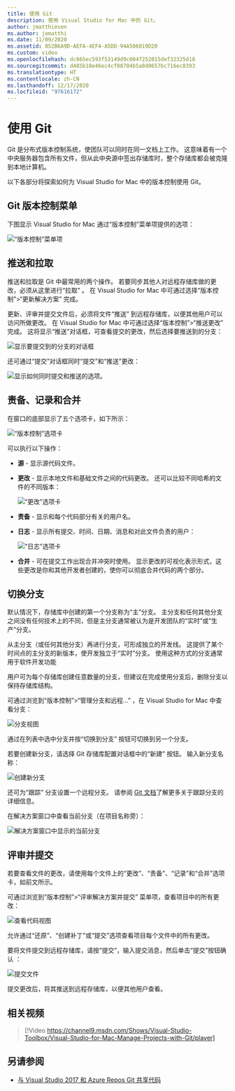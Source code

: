 ```yaml
---
title: 使用 Git
description: 使用 Visual Studio for Mac 中的 Git。
author: jmatthiesen
ms.author: jomatthi
ms.date: 11/09/2020
ms.assetid: 852B6A9D-AEFA-4EF4-A5DD-94A506019D20
ms.custom: video
ms.openlocfilehash: dc865ec593f53149d9c004f252015def32325d18
ms.sourcegitcommit: d485b18e46ec4cf08704b5a8d0657bc716ec8393
ms.translationtype: HT
ms.contentlocale: zh-CN
ms.lasthandoff: 12/17/2020
ms.locfileid: "97616172"
---
```

# <a name="working-with-git"></a>使用 Git

Git 是分布式版本控制系统，使团队可以同时在同一文档上工作。 这意味着有一个中央服务器包含所有文件，但从此中央源中签出存储库时，整个存储库都会被克隆到本地计算机。

以下各部分将探索如何为 Visual Studio for Mac 中的版本控制使用 Git。

## <a name="git-version-control-menu"></a>Git 版本控制菜单

下图显示 Visual Studio for Mac 通过“版本控制”菜单项提供的选项：

![“版本控制”菜单项](media/version-control-gitVersionControlMenu.png)

## <a name="push-and-pull"></a>推送和拉取

推送和拉取是 Git 中最常用的两个操作。 若要同步其他人对远程存储库做的更改，必须从这里进行“拉取”  。 在 Visual Studio for Mac 中可通过选择“版本控制”>“更新解决方案”  完成。

更新、评审并提交文件后，必须将文件“推送”  到远程存储库，以便其他用户可以访问所做更改。 在 Visual Studio for Mac 中可通过选择“版本控制”>“推送更改”  完成。 这将显示“推送”对话框，可查看提交的更改，然后选择要推送到的分支：

![显示要提交到的分支的对话框](media/version-control-gitPush.png)

还可通过“提交”对话框同时“提交”和“推送”更改：

![显示如何同时提交和推送的选项。](media/version-control-commitPush.png)

## <a name="blame-log-and-merge"></a>责备、记录和合并

在窗口的底部显示了五个选项卡，如下所示：

![“版本控制”选项卡](media/version-control-gitTabs.png)

可以执行以下操作：

* **源** - 显示源代码文件。
* **更改** - 显示本地文件和基础文件之间的代码更改。 还可以比较不同哈希的文件的不同版本：

    ![“更改”选项卡](media/version-control-gitChange.png)

* **责备** - 显示和每个代码部分有关的用户名。
* **日志** - 显示所有提交、时间、日期、消息和对此文件负责的用户：

    ![“日志”选项卡](media/version-control-gitLog.png)

* **合并** - 可在提交工作出现合并冲突时使用。 显示更改的可视化表示形式，这些更改是你和其他开发者创建的，使你可以彻底合并代码的两个部分。

## <a name="switching-branches"></a>切换分支

默认情况下，存储库中创建的第一个分支称为“主”分支。 主分支和任何其他分支之间没有任何技术上的不同，但是主分支通常被认为是开发团队的“实时”或“生产”分支。

从主分支（或任何其他分支）再进行分支，可形成独立的开发线。 这提供了某个时间点的主分支的新版本，使开发独立于“实时”分支。 使用这种方式的分支通常用于软件开发功能

用户可为每个存储库创建任意数量的分支，但建议在完成使用分支后，删除分支以保持存储库结构。

可通过浏览到“版本控制”>“管理分支和远程...”  ，在 Visual Studio for Mac 中查看分支：

![分支视图](media/version-control-gitBranch2.png)

通过在列表中选中分支并按“切换到分支”  按钮可切换到另一个分支。

若要创建新分支，请选择 Git 存储库配置对话框中的“新建”  按钮。 输入新分支名称：

![创建新分支](media/version-control-gitBranch.png)

还可为“跟踪”  分支设置一个远程分支。 请参阅 [Git 文档](https://git-scm.com/book/en/v2/Git-Branching-Remote-Branches#Tracking-Branches)了解更多关于跟踪分支的详细信息。

在解决方案窗口中查看当前分支（在项目名称旁）：

 ![解决方案窗口中显示的当前分支](media/version-control-gitBranchName.png)

## <a name="reviewing-and-committing"></a>评审并提交

若要查看文件的更改，请使用每个文件上的“更改”、“责备”、“记录”和“合并”选项卡，如前文所示。

可通过浏览到“版本控制”>“评审解决方案并提交”  菜单项，查看项目中的所有更改：

![查看代码视图](media/version-control-gitReviewCommit.png)

允许通过“还原”、“创建补丁”或“提交”选项查看项目每个文件中的所有更改。

要将文件提交到远程存储库，请按“提交”，输入提交消息，然后单击“提交”按钮确认  ：

![提交文件](media/version-control-gitCommit.png)

提交更改后，将其推送到远程存储库，以便其他用户查看。

## <a name="related-video"></a>相关视频

> [!Video https://channel9.msdn.com/Shows/Visual-Studio-Toolbox/Visual-Studio-for-Mac-Manage-Projects-with-Git/player]

## <a name="see-also"></a>另请参阅

* [与 Visual Studio 2017 和 Azure Repos Git 共享代码](/azure/devops/repos/git/share-your-code-in-git-vs-2017)
